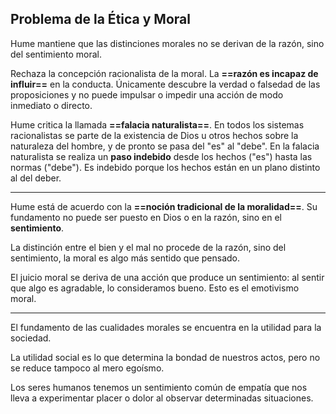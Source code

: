 
## Problema de la Ética y Moral

Hume mantiene que las distinciones morales no se derivan de la razón, sino del sentimiento moral.

Rechaza la concepción racionalista de la moral. La **==razón es incapaz de influir==** en la conducta. Únicamente descubre la verdad o falsedad de las proposiciones y no puede impulsar o impedir una acción de modo inmediato o directo.

Hume critica la llamada **==falacia naturalista==**. En todos los sistemas racionalistas se parte de la existencia de Dios u otros hechos sobre la naturaleza del hombre, y de pronto se pasa del "es" al "debe". En la falacia naturalista se realiza un **paso indebido** desde los hechos ("es") hasta las normas ("debe"). Es indebido porque los hechos están en un plano distinto al del deber.

___
Hume está de acuerdo con la **==noción tradicional de la moralidad==**. Su fundamento no puede ser puesto en Dios o en la razón, sino en el **sentimiento**. 

La distinción entre el bien y el mal no procede de la razón, sino del sentimiento, la moral es algo más sentido que pensado.

El juicio moral se deriva de una acción que produce un sentimiento: al sentir que algo es agradable, lo consideramos bueno. Esto es el emotivismo moral.

___
El fundamento de las cualidades morales se encuentra en la utilidad para la sociedad.

La utilidad social es lo que determina la bondad de nuestros actos, pero no se reduce tampoco al mero egoísmo.

Los seres humanos tenemos un sentimiento común de empatía que nos lleva a experimentar placer o dolor al observar determinadas situaciones.